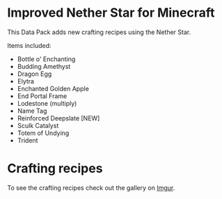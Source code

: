 # Improved Nether Star for Minecraft

This Data Pack adds new crafting recipes using the Nether Star.

Items included:
  - Bottle o' Enchanting
  - Budding Amethyst
  - Dragon Egg
  - Elytra
  - Enchanted Golden Apple
  - End Portal Frame
  - Lodestone (multiply)
  - Name Tag
  - Reinforced Deepslate [NEW]
  - Sculk Catalyst
  - Totem of Undying
  - Trident

# Crafting recipes
To see the crafting recipes check out the gallery on [Imgur][star].



   [star]: <https://imgur.com/a/EbEH1Ip>

